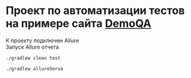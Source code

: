 # Проект по автоматизации тестов на примере сайта [DemoQA](https://demoqa.com)
К проекту подключен Allure  
Запуск Allure отчета
```shell
./gradlew clean test  
```
```shell
./gradlew allureServe
```
